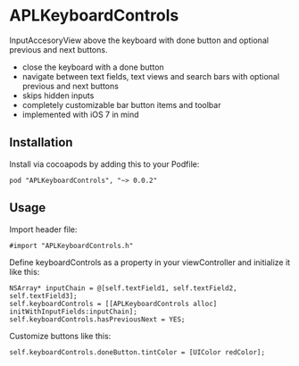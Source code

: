 APLKeyboardControls
=========
InputAccesoryView above the keyboard with done button and optional previous and next buttons.

* close the keyboard with a done button
* navigate between text fields, text views and search bars with optional previous and next buttons
* skips hidden inputs
* completely customizable bar button items and toolbar
* implemented with iOS 7 in mind

## Installation
Install via cocoapods by adding this to your Podfile:

	pod "APLKeyboardControls", "~> 0.0.2"

## Usage
Import header file:

	#import "APLKeyboardControls.h"
	
Define keyboardControls as a property in your viewController and initialize it like this:
	
	NSArray* inputChain = @[self.textField1, self.textField2, self.textField3];
	self.keyboardControls = [[APLKeyboardControls alloc] initWithInputFields:inputChain];
	self.keyboardControls.hasPreviousNext = YES;

Customize buttons like this:

	self.keyboardControls.doneButton.tintColor = [UIColor redColor];